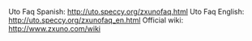 Uto Faq Spanish: http://uto.speccy.org/zxunofaq.html
Uto Faq English: http://uto.speccy.org/zxunofaq_en.html
Official wiki: http://www.zxuno.com/wiki